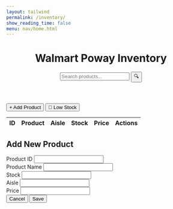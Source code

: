 ```yaml
---
layout: tailwind
permalink: /inventory/
show_reading_time: false
menu: nav/home.html
---
```


<html lang="en">
<head>
  <meta charset="UTF-8">
  <meta name="viewport" content="width=device-width, initial-scale=1.0">
  <title>Walmart Poway - Inventory</title>
  <script src="https://cdn.jsdelivr.net/npm/axios/dist/axios.min.js"></script>
</head>
<body class="bg-gray-100 min-h-screen">
  <!-- Header -->
  <header class="bg-blue-600 text-white shadow-md">
    <div class="container mx-auto px-4 py-3 flex justify-between items-center">
      <h1 class="text-2xl font-bold flex items-center">
        <span class="text-yellow-300">Walmart</span> Poway Inventory
      </h1>
      <div class="relative w-1/3">
        <input 
          type="text" 
          id="searchBar"
          placeholder="Search products..." 
          class="w-full py-2 px-4 rounded-full text-gray-800 focus:outline-none"
        >
        <button id="searchBtn" class="absolute right-2 top-2 text-blue-600">
          🔍
        </button>
      </div>
    </div>
  </header>

  <!-- Main Content -->
  <main class="container mx-auto px-4 py-6">
    <!-- Action Buttons -->
    <div class="flex justify-end mb-6 space-x-3">
      <button 
        id="addProductBtn"
        class="bg-yellow-400 hover:bg-yellow-500 text-blue-800 font-bold py-2 px-4 rounded"
      >
        + Add Product
      </button>
      <button 
        id="lowStockBtn"
        class="bg-blue-600 hover:bg-blue-700 text-white font-bold py-2 px-4 rounded"
      >
        🔔 Low Stock
      </button>
    </div>
    <!-- Product Table -->
    <div class="bg-white rounded-lg shadow overflow-hidden">
      <table class="min-w-full divide-y divide-gray-200">
        <thead class="bg-blue-50">
          <tr>
            <th class="px-6 py-3 text-left text-xs font-medium text-blue-800 uppercase">ID</th>
            <th class="px-6 py-3 text-left text-xs font-medium text-blue-800 uppercase">Product</th>
            <th class="px-6 py-3 text-left text-xs font-medium text-blue-800 uppercase">Aisle</th>
            <th class="px-6 py-3 text-left text-xs font-medium text-blue-800 uppercase">Stock</th>
            <th class="px-6 py-3 text-left text-xs font-medium text-blue-800 uppercase">Price</th>
            <th class="px-6 py-3 text-left text-xs font-medium text-blue-800 uppercase">Actions</th>
          </tr>
        </thead>
        <tbody id="productTable" class="divide-y divide-gray-200">
          <!-- Products will load here dynamically -->
        </tbody>
      </table>
    </div>
  </main>

  <!-- Add Product Modal (Hidden by default) -->
  <div id="addProductModal" class="fixed inset-0 bg-black bg-opacity-50 hidden items-center justify-center">
    <div class="bg-white rounded-lg p-6 w-1/3">
      <h2 class="text-xl font-bold text-blue-800 mb-4">Add New Product</h2>
      <form id="productForm">
        <input type="hidden" id="editProductId">
        <div class="space-y-4">
              <div>
                  <label class="block text-sm font-medium text-gray-700">Product ID</label>
                  <input type="text" id="productId" required class="mt-1 block w-full rounded-md border-gray-300 shadow-sm">
              </div>
              <div>
                  <label class="block text-sm font-medium text-gray-700">Product Name</label>
                  <input type="text" id="productName" required class="mt-1 block w-full rounded-md border-gray-300 shadow-sm">
              </div>
              <div>
                  <label class="block text-sm font-medium text-gray-700">Stock</label>
                  <input type="number" id="productStock" required class="mt-1 block w-full rounded-md border-gray-300 shadow-sm">
              </div>
              <div>
                  <label class="block text-sm font-medium text-gray-700">Aisle</label>
                  <input type="text" id="productAisle" required class="mt-1 block w-full rounded-md border-gray-300 shadow-sm">
              </div>
              <div>
                  <label class="block text-sm font-medium text-gray-700">Price</label>
                  <input type="number" step="0.01" id="productPrice" required class="mt-1 block w-full rounded-md border-gray-300 shadow-sm">
              </div>
        </div>
        <div class="mt-6 flex justify-end space-x-3">
          <button type="button" id="cancelBtn" class="px-4 py-2 border rounded-md">Cancel</button>
          <button type="submit" class="bg-blue-600 text-white px-4 py-2 rounded-md hover:bg-blue-700">Save</button>
        </div>
      </form>
    </div>
  </div>
<script type="module">    
    async function refreshProductTable() {
      loadProducts();
    }
    import { pythonURI, fetchOptions } from '{{ site.baseurl }}/assets/js/api/config.js';
    // DOM Elements 
    const productForm = document.getElementById('productForm');
    const addProductModal = document.getElementById('addProductModal');
    const cancelBtn = document.getElementById('cancelBtn');
    const addProductBtn = document.getElementById('addProductBtn');
    // Initialize event listeners
    document.addEventListener('DOMContentLoaded', () => {
        setupEventListeners();
    });
    function setupEventListeners() {
        const lowStockBtn = document.getElementById('lowStockBtn');
        lowStockBtn.addEventListener('click', () => loadLowStockProducts());
        const searchBar = document.getElementById('searchBar');
        const searchBtn = document.getElementById('searchBtn');
        searchBtn.addEventListener('click', () => searchProducts());
        searchBar.addEventListener('keyup', (e) => {
            if (e.key === 'Enter') searchProducts();
        });
        // Open modal when "+ Add Product" is clicked
        addProductBtn.addEventListener('click', () => {
            addProductModal.classList.remove('hidden');
        });
        // Close modal when cancel is clicked
        cancelBtn.addEventListener('click', () => {
            addProductModal.classList.add('hidden');
            productForm.reset();
        });
        // Handle form submission
        productForm.addEventListener('submit', async (e) => {
    e.preventDefault();
        const formData = {
            product_id: document.getElementById('productId').value,
            name: document.getElementById('productName').value,
            stock: parseInt(document.getElementById('productStock').value),
            aisle: document.getElementById('productAisle').value,
            price: parseFloat(document.getElementById('productPrice').value)
        };
        const isEdit = document.getElementById('editProductId').value;
        try {
            let response;
            if (isEdit) {
                // Update existing product
                response = await fetch(`${pythonURI}/api/inventory/`, {
                    method: 'PUT',
                    headers: {
                        'Content-Type': 'application/json',
                    },
                    body: JSON.stringify({
                        product_id: isEdit,
                        ...formData
                    })
                });
            } else {
                // Create new product
                response = await fetch(`${pythonURI}/api/inventory/`, {
                    method: 'POST',
                    headers: {
                        'Content-Type': 'application/json',
                    },
                    body: JSON.stringify(formData)
                });
            }
            const result = await response.json();
            if (!response.ok) {
                if (response.status === 409) {
                    throw new Error(`Product ID ${formData.product_id} already exists. Please use a different ID.`);
                }
                throw new Error(result.message || 'Failed to save product');
            }
            alert(`Product ${isEdit ? 'updated' : 'added'} successfully!`);
            closeModal();
            await refreshProductTable();
        } catch (error) {
            console.error('Error:', error);
            alert(`Error: ${error.message}`);
        }
    });
    }
    // Function to fetch and display all products
    async function loadAllProducts() {
        try {
            const response = await fetch(`${pythonURI}/api/inventory/all`);
            if (!response.ok) {
                throw new Error('Failed to load products');
            }
            const products = await response.json();
            renderProducts(products);
        } catch (error) {
            console.error('Error loading products:', error);
            alert('Error loading products. Please try again.');
        }
    }
    // Function to render products in the table
    function renderProducts(products) {
        const tableBody = document.getElementById('productTable');
        if (!products || products.length === 0) {
            tableBody.innerHTML = `
                <tr>
                    <td colspan="6" class="px-6 py-4 text-center text-gray-500">
                        No products found
                    </td>
                </tr>`;
            return;
        }
        tableBody.innerHTML = products.map(product => `
            <tr class="hover:bg-blue-50 ${product.stock < 5 ? 'bg-red-50' : ''}">
                <td class="px-6 py-4 whitespace-nowrap text-sm font-medium ${product.stock < 5 ? 'text-red-800' : 'text-gray-900'}">${product.product_id}</td>
                <td class="px-6 py-4 whitespace-nowrap text-sm ${product.stock < 5 ? 'text-red-700 font-semibold' : 'text-gray-500'}">${product.name}</td>
                <td class="px-6 py-4 whitespace-nowrap text-sm ${product.stock < 5 ? 'text-red-700' : 'text-gray-500'}">${product.aisle}</td>
                <td class="px-6 py-4 whitespace-nowrap text-sm ${product.stock < 5 ? 'text-red-600 font-bold' : 'text-gray-500'}">
                    ${product.stock} ${product.stock < 5 ? '⚠️' : ''}
                </td>
                <td class="px-6 py-4 whitespace-nowrap text-sm ${product.stock < 5 ? 'text-red-700' : 'text-gray-500'}">$${product.price.toFixed(2)}</td>
                <td class="px-6 py-4 whitespace-nowrap text-sm text-gray-500">
                    <button onclick="editProduct('${product.product_id}')" class="text-blue-600 hover:text-blue-800 mr-3">✏️ Edit</button>
                    <button onclick="deleteProduct('${product.product_id}')" class="text-red-600 hover:text-red-800">🗑️ Delete</button>
                </td>
            </tr>
        `).join('');
    }
    // Call this when the page loads
    document.addEventListener('DOMContentLoaded', () => {
        loadProducts();
        setupEventListeners();
    });
    // Make these functions available globally
    window.editProduct = editProduct;
    window.deleteProduct = deleteProduct;
    // Placeholder for edit function
    // Edit Product Function
    async function editProduct(productId) {
        try {
            // Fetch the existing product data
            const response = await fetch(`${pythonURI}/api/inventory/?product_id=${productId}`);
            if (!response.ok) {
                throw new Error('Failed to load product details');
            }
            const product = await response.json();
            // Populate the form
            document.getElementById('editProductId').value = product.product_id;
            document.getElementById('productId').value = product.product_id;
            document.getElementById('productName').value = product.name;
            document.getElementById('productStock').value = product.stock;
            document.getElementById('productAisle').value = product.aisle;
            document.getElementById('productPrice').value = product.price;
            // Change form to edit mode
            document.querySelector('h2').textContent = 'Edit Product';
            document.getElementById('productId').readOnly = true; // Disable ID editing
            // Open the modal
            addProductModal.classList.remove('hidden');
        } catch (error) {
            console.error('Error loading product:', error);
            alert(`Error: ${error.message}`);
        }
    }
    // Delete Product Function
    async function deleteProduct(productId) {
        if (confirm(`Are you sure you want to delete product ${productId}?`)) {
            try {
                const response = await fetch(`${pythonURI}/api/inventory/?product_id=${productId}`, {
                    method: 'DELETE',
                    headers: {
                        'Content-Type': 'application/json',
                    }
                });  
                if (!response.ok) {
                    const errorData = await response.json();
                    throw new Error(errorData.message || 'Failed to delete product');
                }
                const result = await response.json();
                alert(result.message || 'Product deleted successfully');
                await refreshProductTable();
            } catch (error) {
                console.error('Error deleting product:', error);
                alert(`Error: ${error.message}`);
            }
        }
    }      
    async function searchProducts() {
          const query = document.getElementById('searchBar').value.trim();
          try {
              let endpoint;
              if (query) {
                  endpoint = `${pythonURI}/api/inventory/search?query=${encodeURIComponent(query)}`;
              } else {
                  endpoint = `${pythonURI}/api/inventory/all`;
              }
              const response = await fetch(endpoint);
              if (!response.ok) {
                  throw new Error('Failed to search products');
              }
              const products = await response.json();
              renderProducts(products);
          } catch (error) {
              console.error('Search error:', error);
              alert('Error searching products. Please try again.');
          }
      }
      async function loadProducts() {
          await searchProducts(); // This will load all products when query is empty
      }
      function closeModal() {
        addProductModal.classList.add('hidden');
        productForm.reset();
        document.getElementById('editProductId').value = '';
        document.getElementById('productId').readOnly = false;
        document.querySelector('h2').textContent = 'Add New Product';
      }
    async function loadLowStockProducts() {
        try {
            const response = await fetch(`${pythonURI}/api/inventory/low-stock`);
            if (!response.ok) {
                throw new Error('Failed to load low stock products');
            }
            const products = await response.json();
            renderProducts(products);
            // Highlight that we're showing low stock items
            document.getElementById('searchBar').value = 'Low Stock Items';
        } catch (error) {
            console.error('Error loading low stock products:', error);
            alert('Error loading low stock products. Please try again.');
        }
    }
</script> 
</body>
</html>